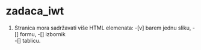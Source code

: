 # zadaca_iwt

1. Stranica mora sadržavati više HTML elemenata: -[v] barem jednu sliku, 
												 -[] formu, 
												 -[] izbornik  
												 -[] tablicu.
